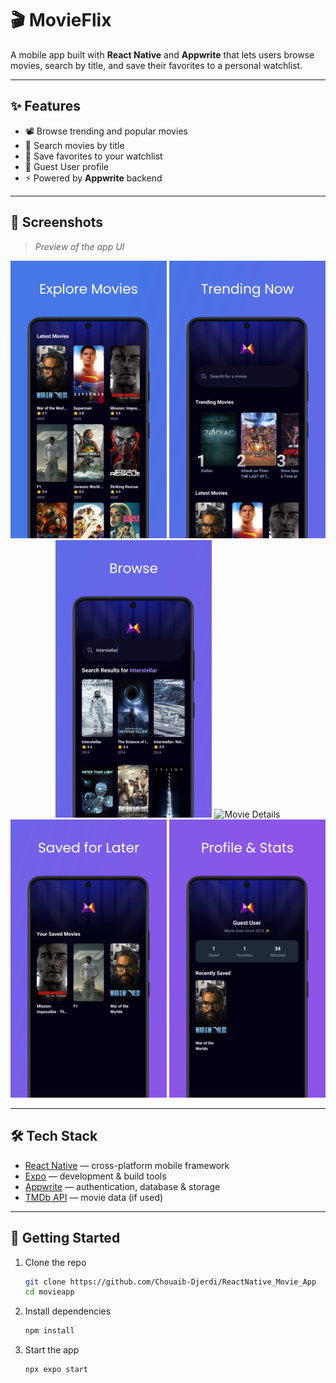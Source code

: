 # 🎬 MovieFlix

A mobile app built with **React Native** and **Appwrite** that lets users browse movies, search by title, and save their favorites to a personal watchlist.  

---

## ✨ Features

- 📽️ Browse trending and popular movies  
- 🔎 Search movies by title 
- 💾 Save favorites to your watchlist  
- 👤 Guest User profile  
- ⚡ Powered by **Appwrite** backend  

---

## 📱 Screenshots

> _Preview of the app UI_

<p align="center">
  <img src="./screenshots/1.png" alt="Home Screen" width="250"/>
  <img src="./screenshots/2.png" alt="Trending Home" width="250"/>
  <img src="./screenshots/3.png" alt="Search Movies" width="250"/>
  <img src="./screenshots/4.png" alt="Movie Details" width="250"/>
  <img src="./screenshots/5.png" alt="Saved" width="250"/>
  <img src="./screenshots/6.png" alt="Profile" width="250"/>
</p>

---

## 🛠️ Tech Stack

- [React Native](https://reactnative.dev/) — cross-platform mobile framework  
- [Expo](https://expo.dev/) — development & build tools  
- [Appwrite](https://appwrite.io/) — authentication, database & storage  
- [TMDb API](https://www.themoviedb.org/) — movie data (if used)  

---

## 🚀 Getting Started

1. Clone the repo

   ```bash
   git clone https://github.com/Chouaib-Djerdi/ReactNative_Movie_App
   cd movieapp
   ```

2. Install dependencies

   ```bash
   npm install
   ```

3. Start the app

   ```bash
   npx expo start
   ```
